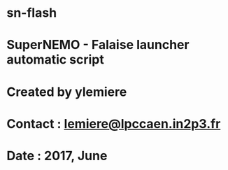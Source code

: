 # sn-flash
# SuperNEMO - Falaise launcher automatic script 
# Created by ylemiere 
# Contact : lemiere@lpccaen.in2p3.fr
# Date    : 2017, June
